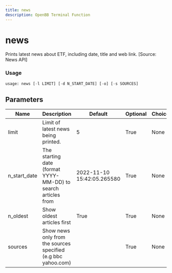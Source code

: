 ```yaml
---
title: news
description: OpenBB Terminal Function
---
```


# news

Prints latest news about ETF, including date, title and web link. [Source: News API]

### Usage 
```python
usage: news [-l LIMIT] [-d N_START_DATE] [-o] [-s SOURCES]
```

## Parameters

| Name | Description | Default | Optional | Choices |
| ---- | ----------- | ------- | -------- | ------- |
| limit | Limit of latest news being printed. | 5 | True | None |
| n_start_date | The starting date (format YYYY-MM-DD) to search articles from | 2022-11-10 15:42:05.265580 | True | None |
| n_oldest | Show oldest articles first | True | True | None |
| sources | Show news only from the sources specified (e.g bbc yahoo.com) |  | True | None |


